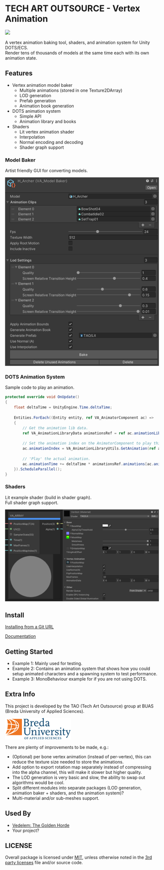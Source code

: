 # TECH ART OUTSOURCE - Vertex Animation

![](Documentation~/Images/ProjectCastle_01.gif)

A vertex animation baking tool, shaders, and animation system for Unity DOTS/ECS.  
Render tens of thousands of models at the same time each with its own animation state.  

## Features

- Vertex animation model baker
  - Multiple animations (stored in one Texture2DArray)
  - LOD generation
  - Prefab generation
  - Animation book generation
- DOTS animation system
  - Simple API
  - Animation library and books
- Shaders
  - Lit vertex animation shader
  - Interpolation
  - Normal encoding and decoding
  - Shader graph support

### Model Baker

Artist friendly GUI for converting models.

![](Documentation~/Images/VA_ModelBaker_01.png)

### DOTS Animation System

Sample code to play an animation.

```C#
protected override void OnUpdate()
{
    float deltaTime = UnityEngine.Time.deltaTime;

    Entities.ForEach((Entity entity, ref VA_AnimatorComponent ac) =>
    {
        // Get the animation lib data.
        ref VA_AnimationLibraryData animationsRef = ref ac.animationLibrary.Value;

        // Set the animation index on the AnimatorComponent to play this animation.
        ac.animationIndex = VA_AnimationLibraryUtils.GetAnimation(ref animationsRef, animationName);

        // 'Play' the actual animation.
        ac.animationTime += deltaTime * animationsRef.animations[ac.animationIndex].frameTime;
    }).ScheduleParallel();
}
```

### Shaders

Lit example shader (build in shader graph).  
Full shader graph support.

![](Documentation~/Images/VA_Shaders_01.png)

## Install

[Installing from a Git URL](https://docs.unity3d.com/Manual/upm-ui-giturl.html)

[Documentation](Documentation~/VertexAnimation.md)

## Getting Started

- Example 1: Mainly used for testing.
- Example 2: Contains an animation system that shows how you could setup animated characters and a spawning system to test performance.
- Example 3: MonoBehaviour example for if you are not using DOTS.

## Extra Info

This project is developed by the TAO (Tech Art Outsource) group at BUAS (Breda University of Applied Sciences).

![](Documentation~/Images/BUASLogo.png)

There are plenty of improvements to be made, e.g.:
- (Optional) per bone vertex animation (instead of per-vertex), this can reduce the texture size needed to store the animations.
- Add option to export rotation map separately instead of compressing into the alpha channel, this will make it slower but higher quality.
- The LOD generation is very basic and slow, the ability to swap out algorithms would be cool.
- Split different modules into separate packages (LOD generation, animation baker + shaders, and the animation system)?
- Multi-material and/or sub-meshes support.

## Used By

- [Vedelem: The Golden Horde](https://store.steampowered.com/app/1517150/Vedelem_The_Golden_Horde/)
- Your project?

## LICENSE

Overall package is licensed under [MIT](/LICENSE.md), unless otherwise noted in the [3rd party licenses](/THIRD%20PARTY%20NOTICES.md) file and/or source code.
